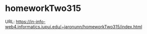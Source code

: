 # homeworkTwo315
 
URL:
https://in-info-web4.informatics.iupui.edu/~jaronunn/homeworkTwo315/index.html
